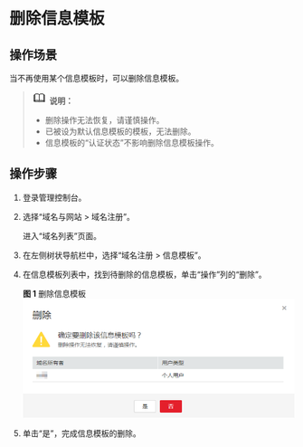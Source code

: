 # 删除信息模板<a name="domain_ug_340006"></a>

## 操作场景<a name="zh-cn_topic_0212131361_section34591425184512"></a>

当不再使用某个信息模板时，可以删除信息模板。

>![](public_sys-resources/icon-note.gif) **说明：**   
>-   删除操作无法恢复，请谨慎操作。  
>-   已被设为默认信息模板的模板，无法删除。  
>-   信息模板的“认证状态”不影响删除信息模板操作。  

## 操作步骤<a name="zh-cn_topic_0212131361_section166731449164516"></a>

1.  登录管理控制台。
2.  选择“域名与网站 \> 域名注册”。

    进入“域名列表”页面。

3.  在左侧树状导航栏中，选择“域名注册 \> 信息模板”。

1.  在信息模板列表中，找到待删除的信息模板，单击“操作”列的“删除”。

    **图 1**  删除信息模板<a name="zh-cn_topic_0212131361_fig10207165945017"></a>  
    ![](figures/删除信息模板.png "删除信息模板")

2.  单击“是”，完成信息模板的删除。

